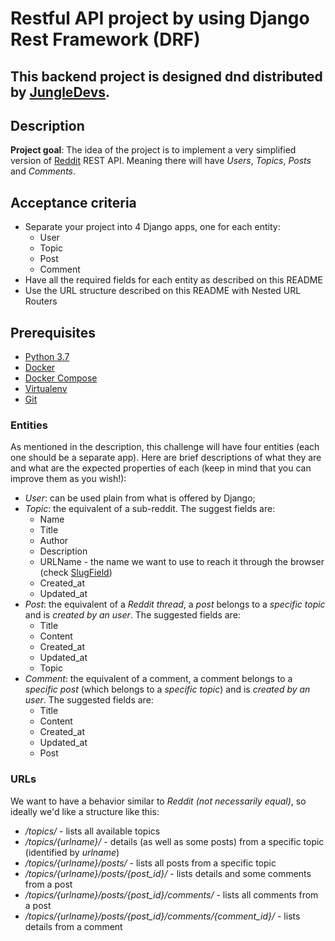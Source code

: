 # Restful API project by using Django Rest Framework (DRF)

## This backend project is designed dnd distributed by [JungleDevs](https://www.jungledevs.com).

## Description
**Project goal**: The idea of the project is to implement a very simplified version of [Reddit](https://www.reddit.com) REST API. 
Meaning there will have *Users*, *Topics*, *Posts* and *Comments*. 

## Acceptance criteria
- Separate your project into 4 Django apps, one for each entity:
  - User
  - Topic
  - Post
  - Comment
- Have all the required fields for each entity as described on this README
- Use the URL structure described on this README with Nested URL Routers

## Prerequisites

- [Python 3.7](https://www.python.org)
- [Docker](https://www.docker.com)
- [Docker Compose](https://docs.docker.com/compose/)
- [Virtualenv](https://github.com/pypa/virtualenv/)
- [Git](https://git-scm.com/)


### Entities

As mentioned in the description, this challenge will have four entities (each one should be a separate app). 
Here are brief descriptions of what they are and what are the expected properties of each (keep in mind that you can 
improve them as you wish!):

* *User*: can be used plain from what is offered by Django;
* *Topic*: the equivalent of a sub-reddit. The suggest fields are:
    * Name
    * Title
    * Author
    * Description
    * URLName - the name we want to use to reach it through the browser (check [SlugField](https://docs.djangoproject.com/en/2.1/ref/models/fields/#slugfield))
    * Created_at
    * Updated_at
* *Post*: the equivalent of a *Reddit thread*, a *post* belongs to a *specific topic* and is *created by an user*. The 
suggested fields are:
    * Title
    * Content
    * Created_at
    * Updated_at
    * Topic
* *Comment*: the equivalent of a comment, a comment belongs to a *specific post* (which belongs to a *specific topic*) 
and is *created by an user*. The suggested fields are:
    * Title
    * Content
    * Created_at
    * Updated_at
    * Post
    
### URLs    

We want to have a behavior similar to *Reddit (not necessarily equal)*, so ideally we'd like a structure like this:

* */topics/* - lists all available topics
* */topics/{urlname}/* - details (as well as some posts) from a specific topic (identified by *urlname*)
* */topics/{urlname}/posts/* - lists all posts from a specific topic
* */topics/{urlname}/posts/{post_id}/* - lists details and some comments from a post
* */topics/{urlname}/posts/{post_id}/comments/* - lists all comments from a post
* */topics/{urlname}/posts/{post_id}/comments/{comment_id}/* - lists details from a comment

